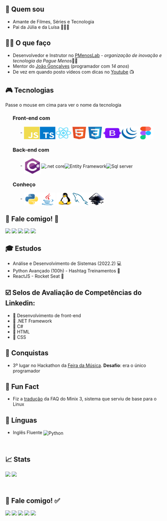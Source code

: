 <!--
<img align="right" height="360em" src="https://raw.githubusercontent.com/gist/moisesAlc/8a6c0e628f532369f9c52960aecda191/raw/f29dd04c328e372264ee25044719bf8250020fd3/githubcard.svg"/>
<h1 align="left">Oi, sou o Moisés Madeira <img src="./hi.gif" height="30"width="30px"></h1> 
-->
## 🧑 Quem sou

- Amante de Filmes, Séries e Tecnologia
- Pai da Júlia e da Luísa 👨‍👧‍👧

## 🙋‍♂️ O que faço
- Desenvolvedor e Instrutor no [PMenosLab](https://revistadafarmacia.com.br/farmacia/pmenoslab-braco-de-tecnologia-e-inovacao-da-pague-menos-ganha-espaco-em-fortaleza) - *organização de inovação e tecnologia da Pague Menos*<!--🎯:rocket:-->👨‍💻
- Mentor do [João Gonçalves](https://github.com/SrAnonimo13) (programador com *14 anos*)
- De vez em quando posto vídeos com dicas no [Youtube](https://www.youtube.com/c/MoisésMadeira) :tv:

## 🎮 Tecnologias 
<span>Passe o mouse em cima para ver o nome da tecnologia</span>

### &nbsp;&nbsp;&nbsp;&nbsp;&nbsp;&nbsp;Front-end com
&nbsp;&nbsp;&nbsp;&nbsp;&nbsp;&nbsp;&nbsp;&nbsp;&nbsp;&nbsp;&nbsp;&nbsp;- <img display="inline" align="center" alt="Js" height="40" width="50" title="Javascript" src="https://raw.githubusercontent.com/devicons/devicon/master/icons/javascript/javascript-plain.svg"><img align="center" alt="Ts" height="40" width="50" title="Typescript" src="https://raw.githubusercontent.com/devicons/devicon/master/icons/typescript/typescript-plain.svg"><img align="center" alt="React" height="40" title="React" width="50" src="https://raw.githubusercontent.com/devicons/devicon/master/icons/react/react-original.svg"><img align="center" alt="HTML" height="40" title="HTML5"  width="50" src="https://raw.githubusercontent.com/devicons/devicon/master/icons/html5/html5-original.svg"><img align="center" alt="CSS" height="40" width="50" src="https://raw.githubusercontent.com/devicons/devicon/master/icons/css3/css3-original.svg" title="CSS3"><img align="center" alt="Bootstrap" height="40" width="58" src="https://raw.githubusercontent.com/devicons/devicon/master/icons/bootstrap/bootstrap-original.svg" title="Bootstrap"><img align="center" alt="Jquery" height="40" width="50" src="https://raw.githubusercontent.com/devicons/devicon/master/icons/jquery/jquery-original.svg" title="Jquery"><img align="center" alt="figma" height="40" width="50" src="https://raw.githubusercontent.com/devicons/devicon/master/icons/figma/figma-original.svg" title="Figma">
  
### &nbsp;&nbsp;&nbsp;&nbsp;&nbsp;&nbsp;Back-end com
&nbsp;&nbsp;&nbsp;&nbsp;&nbsp;&nbsp;&nbsp;&nbsp;&nbsp;&nbsp;&nbsp;&nbsp;-  <img align="center" alt="Csharp" height="50" width="55" src="https://raw.githubusercontent.com/devicons/devicon/master/icons/csharp/csharp-original.svg" title="C Sharp"><img align="center" alt=".net core" height="50" width="55" src="https://upload.wikimedia.org/wikipedia/commons/e/ee/.NET_Core_Logo.svg" title=".NET Core"><img align="center" alt="Entity Framework" height="50" width="55" src="https://plugins.jetbrains.com/files/18147/154422/icon/pluginIcon.svg" title="Entity Framework"><img align="center" alt="Sql server" height="50" width="55" src="https://gist.githubusercontent.com/moisesAlc/0341353e307b44086d7673db7be47ae0/raw/8d8598a0c024d3e7d86d31532fafa0c30ddaee6a/sqlserver.svg" title="SQL Server">

### &nbsp;&nbsp;&nbsp;&nbsp;&nbsp;&nbsp;Conheço
&nbsp;&nbsp;&nbsp;&nbsp;&nbsp;&nbsp;&nbsp;&nbsp;&nbsp;&nbsp;&nbsp;&nbsp;- <img align="center" alt="Python" height="40" width="50" src="https://raw.githubusercontent.com/devicons/devicon/master/icons/python/python-original.svg" title="Python"><img align="center" alt="Python" height="40" width="50" src="https://raw.githubusercontent.com/devicons/devicon/master/icons/java/java-original.svg" title="Java">
<img align="center" alt="Python" height="40" width="50" src="https://raw.githubusercontent.com/devicons/devicon/master/icons/linux/linux-original.svg" title="Linux"><img align="center" alt="Python" height="40" width="50" src="https://raw.githubusercontent.com/devicons/devicon/master/icons/mysql/mysql-original.svg" title="MySQL"><img align="center" alt="Python" height="40" width="50" src="https://github.com/devicons/devicon/blob/master/icons/inkscape/inkscape-original.svg" title="Inkscape">

##  💬 Fale comigo! 🙂
<div> 
  <a href="https://wa.me/+5585981629098?text=oi" target="_blank"><img src="https://img.shields.io/badge/WhatsApp-25D366?style=for-the-badge&logo=whatsapp&logoColor=white" target="_blank"></a>
  <a href="https://www.linkedin.com/in/moisesdev" target="_blank"><img src="https://img.shields.io/badge/-LinkedIn-%230077B5?style=for-the-badge&logo=linkedin&logoColor=white" target="_blank"></a>
  <a href = "mailto:moisesprepara@gmail.com"><img src="https://img.shields.io/badge/Gmail-D14836?style=for-the-badge&logo=gmail&logoColor=white" target="_blank"></a>
  <a href="https://www.youtube.com/c/MoisésMadeira" target="_blank"><img src="https://img.shields.io/badge/YouTube-FF0000?style=for-the-badge&logo=youtube&logoColor=white" target="_blank"></a>
  <a href="https://www.instagram.com/moisesprof/" target="_blank"><img src="https://img.shields.io/badge/-Instagram-8134AF?style=for-the-badge&logo=instagram&logoColor=white" target="_blank"></a>
</div>

## 🎓 Estudos

- Análise e Desenvolvimento de Sistemas (2022.2) 💻
- Python Avançado (100h) - Hashtag Treinamentos 🐍
- ReactJS - Rocket Seat 🚀

## ☑️ Selos de Avaliação de Competências do Linkedin:

- 🏅 Desenvolvimento de front-end
- 🏅 .NET Framework
- 🏅 C#
- 🏅 HTML
- 🏅 CSS

## 🥇 Conquistas 

- 3º lugar no Hackathon da [Feira da Música](https://www.instagram.com/p/Bt_zOcQn_w9/). **Desafio**: era o único programador

## 📌 Fun Fact

- Fiz a [tradução](http://www.minix3.org/doc/faq-brazilian-portuguese.html) da FAQ do Minix 3, sistema que serviu de base para o Linux

## 📌 Línguas
- Inglês Fluente&nbsp;<img align="center" alt="Python" height="40" width="50" src="https://emojipedia-us.s3.dualstack.us-west-1.amazonaws.com/thumbs/160/whatsapp/314/flag-united-states_1f1fa-1f1f8.png"><br>
<!--
<img align="center" alt="Python" height="40" width="50" src="https://emojipedia-us.s3.dualstack.us-west-1.amazonaws.com/thumbs/160/whatsapp/314/flag-spain_1f1ea-1f1f8.png">Espanhol Básico
-->
<br>
 
## 📈 Stats

<p align="left">
  <img height="180em" src="https://github-readme-stats.vercel.app/api?username=moisesAlc&show_icons=true&theme=dracula&include_all_commits=true&count_private=true"/>
  <img height="180em" src="https://github-readme-stats.vercel.app/api/top-langs/?username=moisesAlc&layout=compact&langs_count=7&theme=dracula"/>
</p>
<br>

##  💬 Fale comigo! ✅
<div> 
  <a href="https://wa.me/+5585981629098?text=oi" target="_blank"><img src="https://img.shields.io/badge/WhatsApp-25D366?style=for-the-badge&logo=whatsapp&logoColor=white" target="_blank"></a>
  <a href="https://www.linkedin.com/in/moisesdev" target="_blank"><img src="https://img.shields.io/badge/-LinkedIn-%230077B5?style=for-the-badge&logo=linkedin&logoColor=white" target="_blank"></a>
  <a href = "mailto:moisesprepara@gmail.com"><img src="https://img.shields.io/badge/Gmail-D14836?style=for-the-badge&logo=gmail&logoColor=white" target="_blank"></a>
  <a href="https://www.youtube.com/c/MoisésMadeira" target="_blank"><img src="https://img.shields.io/badge/YouTube-FF0000?style=for-the-badge&logo=youtube&logoColor=white" target="_blank"></a>
  <a href="https://www.instagram.com/moisesprof/" target="_blank"><img src="https://img.shields.io/badge/-Instagram-8134AF?style=for-the-badge&logo=instagram&logoColor=white" target="_blank"></a>
</div>

